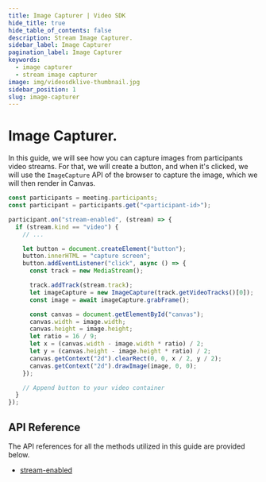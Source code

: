 ```yaml
---
title: Image Capturer | Video SDK
hide_title: true
hide_table_of_contents: false
description: Stream Image Capturer.
sidebar_label: Image Capturer
pagination_label: Image Capturer
keywords:
  - image capturer
  - stream image capturer
image: img/videosdklive-thumbnail.jpg
sidebar_position: 1
slug: image-capturer
---
```


# Image Capturer.

In this guide, we will see how you can capture images from participants video streams. For that, we will create a button, and when it's clicked, we will use the `ImageCapture` API of the browser to capture the image, which we will then render in Canvas.

```js
const participants = meeting.participants;
const participant = participants.get("<participant-id>");

participant.on("stream-enabled", (stream) => {
  if (stream.kind == "video") {
    // ...

    let button = document.createElement("button");
    button.innerHTML = "capture screen";
    button.addEventListener("click", async () => {
      const track = new MediaStream();

      track.addTrack(stream.track);
      let imageCapture = new ImageCapture(track.getVideoTracks()[0]);
      const image = await imageCapture.grabFrame();

      const canvas = document.getElementById("canvas");
      canvas.width = image.width;
      canvas.height = image.height;
      let ratio = 16 / 9;
      let x = (canvas.width - image.width * ratio) / 2;
      let y = (canvas.height - image.height * ratio) / 2;
      canvas.getContext("2d").clearRect(0, 0, x / 2, y / 2);
      canvas.getContext("2d").drawImage(image, 0, 0);
    });

    // Append button to your video container
  }
});
```

## API Reference

The API references for all the methods utilized in this guide are provided below.

- [stream-enabled](/javascript/api/sdk-reference/participant-class/events#stream-enabled)
